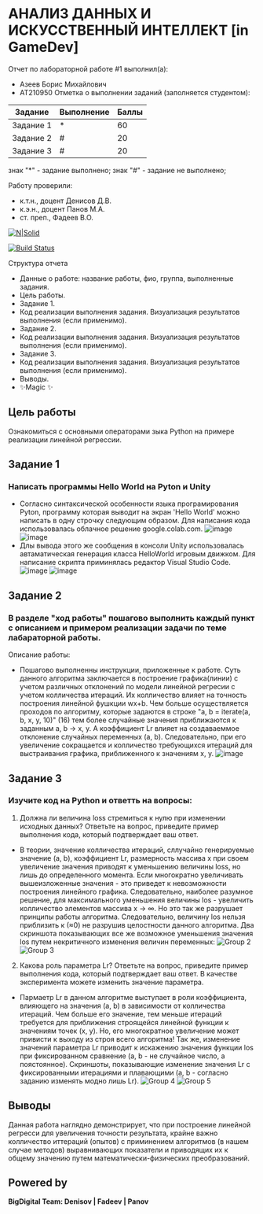 # АНАЛИЗ ДАННЫХ И ИСКУССТВЕННЫЙ ИНТЕЛЛЕКТ [in GameDev]
Отчет по лабораторной работе #1 выполнил(а):
- Азеев Борис Михайлович
- АТ210950
Отметка о выполнении заданий (заполняется студентом):

| Задание | Выполнение | Баллы |
| ------ | ------ | ------ |
| Задание 1 | * | 60 |
| Задание 2 | # | 20 |
| Задание 3 | # | 20 |

знак "*" - задание выполнено; знак "#" - задание не выполнено;

Работу проверили:
- к.т.н., доцент Денисов Д.В.
- к.э.н., доцент Панов М.А.
- ст. преп., Фадеев В.О.

[![N|Solid](https://cldup.com/dTxpPi9lDf.thumb.png)](https://nodesource.com/products/nsolid)

[![Build Status](https://travis-ci.org/joemccann/dillinger.svg?branch=master)](https://travis-ci.org/joemccann/dillinger)

Структура отчета

- Данные о работе: название работы, фио, группа, выполненные задания.
- Цель работы.
- Задание 1.
- Код реализации выполнения задания. Визуализация результатов выполнения (если применимо).
- Задание 2.
- Код реализации выполнения задания. Визуализация результатов выполнения (если применимо).
- Задание 3.
- Код реализации выполнения задания. Визуализация результатов выполнения (если применимо).
- Выводы.
- ✨Magic ✨

## Цель работы
Ознакомиться с основными операторами зыка Python на примере реализации линейной регрессии.

## Задание 1
### Написать программы Hello World на Pyton и Unity
 - Согласно синтаксической особенности языка програмирования Pyton, программу которая выводит на экран 'Hello World' можно написать в одну строчку следующим образом. Для написания кода использовалась облачное решение google.colab.com.
![image](https://user-images.githubusercontent.com/114149527/191734945-b34a83ab-6e13-4e3a-a576-c56cfeb8db9a.png)
![image](https://user-images.githubusercontent.com/114149527/191735370-965fb56f-38db-453d-8beb-304b4a15ef78.png)
 - Длы вывода этого же сообщения в консоли Unity использовалась автаматическая генерация класса HelloWorld игровым движком. Для написание скрипта приминялась редактор Visual Studio Code.
![image](https://user-images.githubusercontent.com/114149527/191746706-4fec617d-03c5-405c-8301-f74125437816.png)
![image](https://user-images.githubusercontent.com/114149527/191747024-3f44d2f6-8a8c-424e-a611-d10f04369e7f.png)

## Задание 2
### В разделе "ход работы" пошагово выполнить каждый пункт с описанием и примером реализации задачи по теме лабараторной работы.
Описание работы:
 - Пошагово выполненны инструкции, приложенные к работе. Суть данного алгоритма заключается в построение графика(линии) с учетом различных отклонений по модели линейной регресии с учетом колличества итераций. Их колличество влияет на точность построения линейной фушкции wx+b. Чем больше осуществляется проходов по алгоритму, которые задаются в строке "a, b = iterate(a, b, x, y, 10)" (16) тем более случайные значения приближаются к заданным a, b -> x, y. А коэффициент Lr влияет на создаваеммое отклонение случайных переменных (a, b). Следовательно, при его увеличение сокращается и колличество требующихся итераций для выстраивания графика, приближенного к значениям x, y.
![image](https://user-images.githubusercontent.com/114149527/191891087-08ca4fcc-46b9-4024-90b5-272b4a1f3c2c.png)

## Задание 3
### Изучите код на Python и ответть на вопросы:
 1. Должна ли величина loss стремиться к нулю при изменении исходных данных? Ответьте на вопрос, приведите пример выполнения кода, который подтверждает ваш ответ.
 - В теории, значение колличества итераций, сллучайно генерируемые значение (a, b), коэффициент Lr, размерность массива x при своем увеличение значения приводят к уменьшению величины loss, но лишь до определенного момента. Если многократно увеличивать вышеизложенные значения - это приведет к невозможности построения линейного графика. Следовательно, наиболее разумное решение, для максимального уменьшения величины los - увеличить колличество элементов массива x ->  ∞. Но это так же разрушает принципы работы алгоритма. Следовательно, величину los нельзя приблизить к (≈0) не разрушив целостности данного алгоритма. Два скриншота показывающих все же возможное уменьшения значения los путем некритичного изменения величин переменных:
![Group 2](https://user-images.githubusercontent.com/114149527/191895359-277f492a-41f0-4cfb-be6b-2920ab7f1e0d.png)
![Group 3](https://user-images.githubusercontent.com/114149527/191895521-b83473e9-bf36-4d7b-9d9f-32dc2be87b12.png)
 2. Какова роль параметра Lr? Ответьте на вопрос, приведите пример выполнения кода, который подтверждает ваш ответ. В качестве эксперимента можете изменить значение параметра.
 - Пармаетр Lr в данном алгоритме выступает в роли коэффициента, влияющего на значения (a, b) в зависимости от колличества итераций. Чем больше его значение, тем меньше итераций требуется для приближения строящейся линейной функции к значениям точек (x, y). Но, его многократное увеличение может привисти к выходу из строя всего алгоритма! Так же, изменение значений параметра Lr приводит к искажению значения функции los при фиксированном сравнение (a, b - не случайное число, а поястоянное). Скриншоты, показывающие изменение значения Lr с фиксированными итерациями и плавающими (a, b - согласно заданию изменять модно лишь Lr).
![Group 4](https://user-images.githubusercontent.com/114149527/191896676-a5efd1d5-2698-4e5e-b9d8-df56c0ddba90.png)
![Group 5](https://user-images.githubusercontent.com/114149527/191896682-39084e5a-a011-474e-b320-f244dcf16ba9.png)

## Выводы

Данная работа наглядно демонстрирует, что при построение линейной регресси для увеличения точности результата, крайне важно колличество иттераций (опытов) с приминением алгоритмов (в нашем случае методов) выравнивающих показатели и приводящих их к общему значению путем математически-физических преобразований.

## Powered by

**BigDigital Team: Denisov | Fadeev | Panov**
